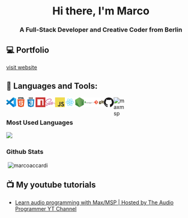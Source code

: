 <h1 align="center">Hi there, I'm Marco</h1>
<h3 align="center">A Full-Stack Developer and Creative Coder from Berlin</h3>

## 💻 Portfolio
<a href="www.anecoica.net" target="blank">visit website</a>


## 💎 Languages and Tools:

<img align="left" alt="Visual Studio Code" width="26px"     src="https://raw.githubusercontent.com/github/explore/80688e429a7d4ef2fca1e82350fe8e3517d3494d/topics/visual-studio-code/visual-studio-code.png" />

<img align="left" alt="HTML5" width="26px" src="https://raw.githubusercontent.com/github/explore/80688e429a7d4ef2fca1e82350fe8e3517d3494d/topics/html/html.png" />

<img align="left" alt="CSS3" width="26px" src="https://raw.githubusercontent.com/github/explore/80688e429a7d4ef2fca1e82350fe8e3517d3494d/topics/css/css.png" />
<img align="left" alt="npm" width="26px" src="https://raw.githubusercontent.com/github/explore/80688e429a7d4ef2fca1e82350fe8e3517d3494d/topics/npm/npm.png" />
<img align="left" alt="Sass" width="26px" src="https://raw.githubusercontent.com/github/explore/80688e429a7d4ef2fca1e82350fe8e3517d3494d/topics/sass/sass.png" />

<img align="left" alt="JavaScript" width="26px" src="https://raw.githubusercontent.com/github/explore/80688e429a7d4ef2fca1e82350fe8e3517d3494d/topics/javascript/javascript.png" />
<img align="left" alt="React" width="26px" src="https://raw.githubusercontent.com/github/explore/80688e429a7d4ef2fca1e82350fe8e3517d3494d/topics/react/react.png" />
<img align="left" alt="Node.js" width="26px" src="https://raw.githubusercontent.com/github/explore/80688e429a7d4ef2fca1e82350fe8e3517d3494d/topics/nodejs/nodejs.png" />

<img align="left" alt="MongoDB" width="26px" src="https://raw.githubusercontent.com/github/explore/80688e429a7d4ef2fca1e82350fe8e3517d3494d/topics/mongodb/mongodb.png" />
<img align="left" alt="Git" width="26px" src="https://raw.githubusercontent.com/github/explore/80688e429a7d4ef2fca1e82350fe8e3517d3494d/topics/git/git.png" />
<img align="left" alt="GitHub" width="26px" src="https://raw.githubusercontent.com/github/explore/78df643247d429f6cc873026c0622819ad797942/topics/github/github.png" />
<img align="left" alt="maxmsp"  width="35px" src="https://avatars.githubusercontent.com/u/1863807?s=200&v=4" />


<br />
<br />

###  Most Used Languages</summary>
<img src="https://github-readme-stats.vercel.app/api/top-langs/?username=marcoaccardi&layout=compact&theme=dark" >

###  Github Stats</summary>
<p>&nbsp;<img align="center" src="https://github-readme-stats.vercel.app/api?username=marcoaccardi&show_icons=true&theme=dark&title_color=ffffff&text_color=888686&locale=en" alt="marcoaccardi" /></p>

## 📺 My youtube tutorials

<!-- YOUTUBE:START -->
- [Learn audio programming with Max/MSP | Hosted by The Audio Programmer YT Channel](https://www.youtube.com/watch?v=mACJ9yQ61Y8&list=PLLgJJsrdwhPzu0ygi51a55Iw23lm8bWBB)


<!--
**marcoaccardi/marcoaccardi** is a ✨ _special_ ✨ repository because its `README.md` (this file) appears on your GitHub profile.

Here are some ideas to get you started:

- 🔭 I’m currently working on ...
- 🌱 I’m currently learning ...
- 👯 I’m looking to collaborate on ...
- 🤔 I’m looking for help with ...
- 💬 Ask me about ...
- 📫 How to reach me: ...
- 😄 Pronouns: ...
- ⚡ Fun fact: ...
-->
